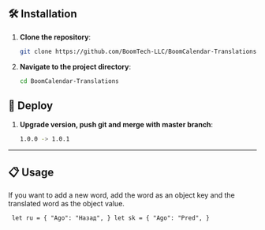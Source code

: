 ## 🛠️ Installation

1. **Clone the repository**:
   ```bash
   git clone https://github.com/BoomTech-LLC/BoomCalendar-Translations.git
   ```
2. **Navigate to the project directory**:
   ```bash
   cd BoomCalendar-Translations
   ```

## 🚀 Deploy
1. **Upgrade version, push git and merge with master branch**:
   ```bash
   1.0.0 -> 1.0.1
   ```
---

## 📋 Usage
If you want to add a new word, add the word as an object key and the translated word as the object value.

`` 
    let ru = {
    "Ago": "Назад",
    }
    let sk = {
    "Ago": "Pred",
    }
``